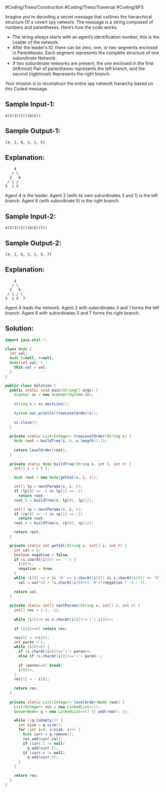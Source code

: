 #Coding/Trees/Construction #Coding/Trees/Traversal #Coding/BFS 

Imagine you’re decoding a secret message that outlines the hierarchical structure 
Of a covert spy network. The message is a string composed of numbers and parentheses. 
Here’s how the code works:

- The string always starts with an agent’s identification number, this is the 
  Leader of the network.
- After the leader’s ID, there can be zero, one, or two segments enclosed in 
  Parentheses. Each segment represents the complete structure of one subordinate 
  Network.
- If two subordinate networks are present, the one enclosed in the first (leftmost) 
  Pair of parentheses represents the left branch, and the second (rightmost) 
  Represents the right branch.

Your mission is to reconstruct the entire spy network hierarchy based on this 
Coded message.

Sample Input-1:
------
```
4(2(3)(1))(6(5))
```

Sample Output-1:
------
```
[4, 2, 6, 3, 1, 5]
```

Explanation:
------
```
    4
   / \
  2   6
 / \ /
3  1 5

```
Agent 4 is the leader.
Agent 2 (with its own subordinates 3 and 1) is the left branch.
Agent 6 (with subordinate 5) is the right branch.

Sample Input-2:
------
```
4(2(3)(1))(6(5)(7))
```

Sample Output-2:
------
```
[4, 2, 6, 3, 1, 5, 7]
```


Explanation:
------
```
    4
   / \
  2   6
 / \ / \
3  1 5  7

```
Agent 4 leads the network.
Agent 2 with subordinates 3 and 1 forms the left branch.
Agent 6 with subordinates 5 and 7 forms the right branch.

## Solution:

```java
import java.util.*;

class Node {
  int val;
  Node l=null, r=null;
  Node(int val) {
    this.val = val;
  }
}

public class Solution {
  public static void main(String[] args) {
    Scanner sc = new Scanner(System.in);
    
    String s = sc.nextLine();
    
    System.out.println(treeLevelOrder(s));
    
    sc.close();
  }
  
  private static List<Integer> treeLevelOrder(String s) {
    Node root = buildTree(s, 0, s.length()-1);
    
    return levelOrder(root);
  }
  
  private static Node buildTree(String s, int l, int r) {
    int[] i = { l };

    Node root = new Node(getVal(s, i, r));

    int[] lp = nextParams(s, i, r);
    if (lp[0] == -1 && lp[1] == -1)
      return root;
    root.l = buildTree(s, lp[0], lp[1]);

    int[] rp = nextParams(s, i, r);
    if (rp[0] == -1 && rp[1] == -1)
      return root;
    root.r = buildTree(s, rp[0], rp[1]);

    return root;
  }

  private static int getVal(String s, int[] i, int r) {
    int val = 0;
    boolean negative = false;
    if (s.charAt(i[0]) == '-') {
      i[0]++;
      negative = true;
    }
    while (i[0] <= r && '0' <= s.charAt(i[0]) && s.charAt(i[0]) <= '9')
      val = val*10 + (s.charAt(i[0]++)-'0')*(negative ? -1 : 1);
      
    return val;
  }
    
  private static int[] nextParams(String s, int[] i, int r) {
    int[] res = {-1, -1};
    
    while (i[0]<r && s.charAt(i[0])!='(') i[0]++;
    
    if (i[0]>=r) return res;

    res[0] = ++i[0];
    int paren = 1;
    while (i[0]<r) {
      if (s.charAt(i[0])=='(') paren++;
      else if (s.charAt(i[0])==')') paren--;
        
      if (paren==0) break;
      i[0]++;
    }
    res[1] = --i[0];
    
    return res;
  }
  
  private static List<Integer> levelOrder(Node root) {
    List<Integer> res = new LinkedList<>();
    Queue<Node> q = new LinkedList<>() {{ add(root); }};

    while (!q.isEmpty()) {
      int size = q.size();
      for (int i=0; i<size; i++) {
        Node curr = q.remove();
        res.add(curr.val);
        if (curr.l != null)
          q.add(curr.l);
        if (curr.r != null)
          q.add(curr.r);
      }
    }

    return res;
  }
}
```